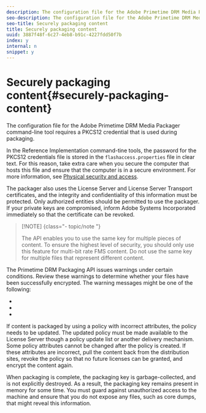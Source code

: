 ```yaml
---
description: The configuration file for the Adobe Primetime DRM Media Packager command-line tool requires a PKCS12 credential that is used during packaging.
seo-description: The configuration file for the Adobe Primetime DRM Media Packager command-line tool requires a PKCS12 credential that is used during packaging.
seo-title: Securely packaging content
title: Securely packaging content
uuid: 3887f48f-6c27-4eb8-b91c-4227fdd50f7b
index: y
internal: n
snippet: y
---
```


# Securely packaging content{#securely-packaging-content}

The configuration file for the Adobe Primetime DRM Media Packager command-line tool requires a PKCS12 credential that is used during packaging.

In the Reference Implementation command-tine tools, the password for the PKCS12 credentials file is stored in the `flashaccess.properties` file in clear text. For this reason, take extra care when you secure the computer that hosts this file and ensure that the computer is in a secure environment. For more information, see [Physical security and access](../../secure-deployment-guidelines/physical-sec-and-access.md).

The packager also uses the License Server and License Server Transport certificates, and the integrity and confidentiality of this information must be protected. Only authorized entities should be permitted to use the packager. If your private keys are compromised, inform Adobe Systems Incorporated immediately so that the certificate can be revoked.

>[!NOTE] {class="- topic/note "}
>
>The API enables you to use the same key for multiple pieces of content. To ensure the highest level of security, you should only use this feature for multi-bit rate FMS content. Do not use the same key for multiple files that represent different content.

The Primetime DRM Packaging API issues warnings under certain conditions. Review these warnings to determine whether your files have been successfully encrypted. The warning messages might be one of the following:

* 
* 
*

If content is packaged by using a policy with incorrect attributes, the policy needs to be updated. The updated policy must be made available to the License Server though a policy update list or another delivery mechanism. Some policy attributes cannot be changed after the policy is created. If these attributes are incorrect, pull the content back from the distribution sites, revoke the policy so that no future licenses can be granted, and encrypt the content again.

When packaging is complete, the packaging key is garbage-collected, and is not explicitly destroyed. As a result, the packaging key remains present in memory for some time. You must guard against unauthorized access to the machine and ensure that you do not expose any files, such as core dumps, that might reveal this information. 
